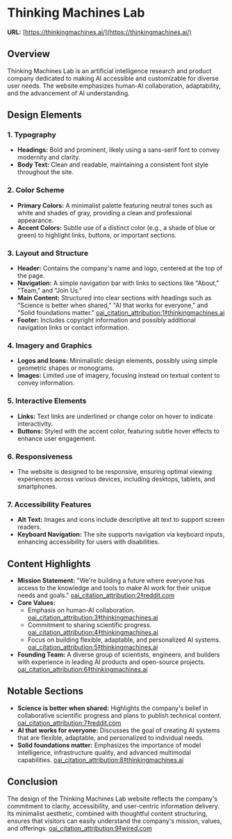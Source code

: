 # Thinking Machines Lab

**URL:** [https://thinkingmachines.ai/](https://thinkingmachines.ai/)

## Overview

Thinking Machines Lab is an artificial intelligence research and product company dedicated to making AI accessible and customizable for diverse user needs. The website emphasizes human-AI collaboration, adaptability, and the advancement of AI understanding.

## Design Elements

### 1. Typography

- **Headings:** Bold and prominent, likely using a sans-serif font to convey modernity and clarity.
- **Body Text:** Clean and readable, maintaining a consistent font style throughout the site.

### 2. Color Scheme

- **Primary Colors:** A minimalist palette featuring neutral tones such as white and shades of gray, providing a clean and professional appearance.
- **Accent Colors:** Subtle use of a distinct color (e.g., a shade of blue or green) to highlight links, buttons, or important sections.

### 3. Layout and Structure

- **Header:** Contains the company's name and logo, centered at the top of the page.
- **Navigation:** A simple navigation bar with links to sections like "About," "Team," and "Join Us."
- **Main Content:** Structured into clear sections with headings such as "Science is better when shared," "AI that works for everyone," and "Solid foundations matter." [oai_citation_attribution:1‡thinkingmachines.ai](https://thinkingmachines.ai/)
- **Footer:** Includes copyright information and possibly additional navigation links or contact information.

### 4. Imagery and Graphics

- **Logos and Icons:** Minimalistic design elements, possibly using simple geometric shapes or monograms.
- **Images:** Limited use of imagery, focusing instead on textual content to convey information.

### 5. Interactive Elements

- **Links:** Text links are underlined or change color on hover to indicate interactivity.
- **Buttons:** Styled with the accent color, featuring subtle hover effects to enhance user engagement.

### 6. Responsiveness

- The website is designed to be responsive, ensuring optimal viewing experiences across various devices, including desktops, tablets, and smartphones.

### 7. Accessibility Features

- **Alt Text:** Images and icons include descriptive alt text to support screen readers.
- **Keyboard Navigation:** The site supports navigation via keyboard inputs, enhancing accessibility for users with disabilities.

## Content Highlights

- **Mission Statement:** "We're building a future where everyone has access to the knowledge and tools to make AI work for their unique needs and goals." [oai_citation_attribution:2‡reddit.com](https://www.reddit.com/r/singularity/comments/1ism7j0/mira_muratis_new_ai_startup_thinking_machines_lab/)
- **Core Values:**
  - Emphasis on human-AI collaboration. [oai_citation_attribution:3‡thinkingmachines.ai](https://thinkingmachines.ai/)
  - Commitment to sharing scientific progress. [oai_citation_attribution:4‡thinkingmachines.ai](https://thinkingmachines.ai/)
  - Focus on building flexible, adaptable, and personalized AI systems. [oai_citation_attribution:5‡thinkingmachines.ai](https://thinkingmachines.ai/)
- **Founding Team:** A diverse group of scientists, engineers, and builders with experience in leading AI products and open-source projects. [oai_citation_attribution:6‡thinkingmachines.ai](https://thinkingmachines.ai/)

## Notable Sections

- **Science is better when shared:** Highlights the company's belief in collaborative scientific progress and plans to publish technical content. [oai_citation_attribution:7‡reddit.com](https://www.reddit.com/r/singularity/comments/1ism7j0/mira_muratis_new_ai_startup_thinking_machines_lab/)
- **AI that works for everyone:** Discusses the goal of creating AI systems that are flexible, adaptable, and personalized to individual needs.
- **Solid foundations matter:** Emphasizes the importance of model intelligence, infrastructure quality, and advanced multimodal capabilities. [oai_citation_attribution:8‡thinkingmachines.ai](https://thinkingmachines.ai/)

## Conclusion

The design of the Thinking Machines Lab website reflects the company's commitment to clarity, accessibility, and user-centric information delivery. Its minimalist aesthetic, combined with thoughtful content structuring, ensures that visitors can easily understand the company's mission, values, and offerings. [oai_citation_attribution:9‡wired.com](https://www.wired.com/story/mira-murati-thinking-machines-lab/)